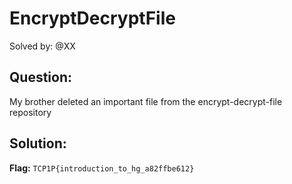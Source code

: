 # EncryptDecryptFile

Solved by: @XX

## Question:
My brother deleted an important file from the encrypt-decrypt-file repository

## Solution:


**Flag:** `TCP1P{introduction_to_hg_a82ffbe612}`

